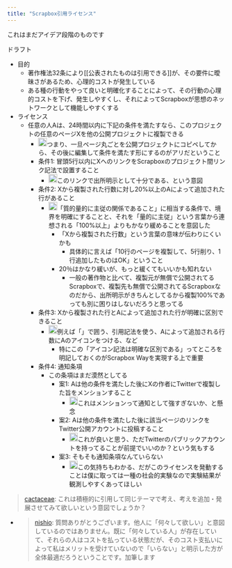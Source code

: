```yaml
---
title: "Scrapbox引用ライセンス"
---
```


これはまだアイデア段階のものです

ドラフト
- 目的
    - 著作権法32条により[[公表されたものは引用できる]]が、その要件に曖昧さがあるため、心理的コストが発生している
    - ある種の行動をやって良いと明確化することによって、その行動の心理的コストを下げ、発生しやすくし、それによってScrapboxが思想のネットワークとして機能しやすくする
- ライセンス
    - 任意の人Aは、24時間以内に下記の条件を満たすなら、このプロジェクトの任意のページXを他の公開プロジェクトに複製できる
        - <img src='https://scrapbox.io/api/pages/nishio/nishio/icon' alt='nishio.icon' height="19.5"/>つまり、一旦ページ丸ごとを公開プロジェクトにコピペしてから、その後に編集して条件を満たす形にするのがアリだということ
        - 条件1: 冒頭5行以内にXへのリンクをScrapboxのプロジェクト間リンク記法で設置すること
            - <img src='https://scrapbox.io/api/pages/nishio/nishio/icon' alt='nishio.icon' height="19.5"/>このリンクで出所明示として十分である、という意図
        - 条件2: Xから複製された行数に対し20%以上のAによって追加された行があること
            - <img src='https://scrapbox.io/api/pages/nishio/nishio/icon' alt='nishio.icon' height="19.5"/>「質的量的に主従の関係であること」に相当する条件で、境界を明確にすることと、それを「量的に主従」という言葉から連想される「100%以上」よりもかなり緩めることを意図した
                - 「Xから複製された行数」という言葉の意味が伝わりにくいかも
                    - 具体的に言えば「10行のページを複製して、5行削り、1行追加したものはOK」ということ
                - 20％はかなり緩いが、もっと緩くてもいいかも知れない
                    - 一般の著作物と比べて、複製元が無償で公開されてるScrapboxで、複製先も無償で公開されてるScrapboxなのだから、出所明示がきちんとしてるから複製100%であっても別に困りはしないだろうと思ってる
        - 条件3: Xから複製された行とAによって追加された行が明確に区別できること
            - <img src='https://scrapbox.io/api/pages/nishio/nishio/icon' alt='nishio.icon' height="19.5"/>例えば「」で囲う、引用記法を使う、Aによって追加される行数にAのアイコンをつける、など
                - 特にこの「アイコン記法は明確な区別である」ってところを明記しておくのがScrapbox Wayを実現する上で重要
        - 条件4: 通知条項
            - この条項はまだ漠然としてる
                - 案1: Aは他の条件を満たした後にXの作者にTwitterで複製した旨をメンションすること
                    - <img src='https://scrapbox.io/api/pages/nishio/nishio/icon' alt='nishio.icon' height="19.5"/>これはメンションって通知として強すぎないか、と懸念
                - 案2: Aは他の条件を満たした後に該当ページのリンクをTwitter公開アカウントに投稿すること
                    - <img src='https://scrapbox.io/api/pages/nishio/nishio/icon' alt='nishio.icon' height="19.5"/>これが良いと思う、ただTwitterのパブリックアカウントを持ってることが前提でいいのか？という気もする
                - 案3: そもそも通知条項なんていらない
                    - <img src='https://scrapbox.io/api/pages/nishio/nishio/icon' alt='nishio.icon' height="19.5"/>この気持ちもわかる、だがこのライセンスを発動することは僕に取っては一種の社会的実験なので実験結果が観測しやすくあってほしい

> [cactaceae](https://twitter.com/cactaceae/status/1462514794351583235): これは積極的に引用して同じテーマで考え、考えを追加・発展させてみて欲しいという意図でしょうか？
- > [nishio](https://twitter.com/nishio/status/1462596633070239747): 質問ありがとうございます。他人に「何々して欲しい」と意図しているのではありません。既に「何々している人」が存在していて、それらの人はコストを払っている状態だが、そのコスト支払いによって私はメリットを受けていないので「いらない」と明示した方が全体最適だろうということです。加筆します